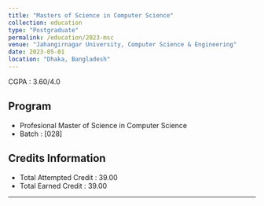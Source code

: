 ```yaml
---
title: "Masters of Science in Computer Science"
collection: education
type: "Postgraduate"
permalink: /education/2023-msc
venue: "Jahangirnagar University, Computer Science & Engineering"
date: 2023-05-01
location: "Dhaka, Bangladesh"
---
```


CGPA : 3.60/4.0

Program
---
- Profesional Master of Science in Computer Science
- Batch : [028] 

Credits Information
---
- Total Attempted Credit : 39.00
- Total Earned Credit : 39.00

---


